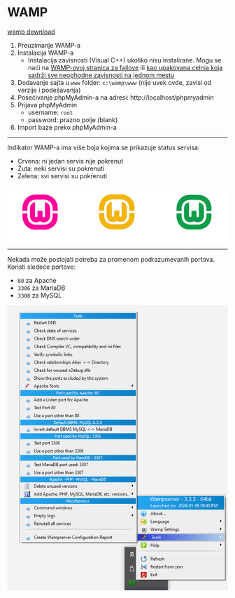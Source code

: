 # WAMP

[wamp download]

1. Preuzimanje WAMP-a 
2. Instalacija WAMP-a
   * Instalacija zavisnosti (Visual C++) ukoliko nisu instalirane. Mogu se naći na [WAMP-ovoj stranica za fajlove][deps - main] 
   ili [kao upakovana celnia koja sadrži sve neophodne zavisnosti na jednom mestu][deps - VisualCppRedist AIO]
3. Dodavanje sajta u `www` folder: `c:\wamp\www` (nije uvek ovde, zavisi od verzije i podešavanja)
4. Posećivanje phpMyAdmin-a na adresi: http://localhost/phpmyadmin
5. Prijava phpMyAdmin
   * username: `root`
   * password:  prazno polje (blank)
6. Import baze preko phpMyAdmin-a

---

Indikator WAMP-a ima više boja kojima se prikazuje status servisa:
* Crvena: ni jedan servis nije pokrenut
* Žuta: neki servisi su pokrenuti
* Zelena: svi servisi su pokrenuti

![Boje taskbar indikatora za WAMP](../slike/wamp-indicator.png)

---

Nekada može postojati potreba za promenom podrazumevanih portova. Koristi sledeće portove:
* `80` za Apache
* `3306` za MariaDB
* `3308` za MySQL

![Opcije za portove na WAMP-u](../slike/wamp-ports.png)

[#]: / (---------------------------------------------------------)

[wamp download]: https://sourceforge.net/projects/wampserver
[deps - main]: https://wampserver.aviatechno.net
[deps - VisualCppRedist AIO]: https://github.com/abbodi1406/vcredist/releases/latest

